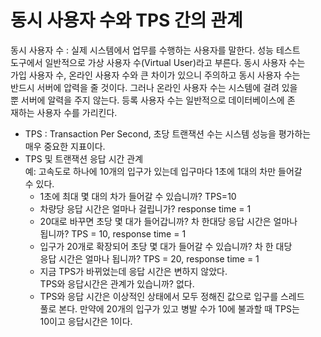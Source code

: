 # 동시 사용자 수와 TPS 간의 관계   
동시 사용자 수 : 실제 시스템에서 업무를 수행하는 사용자를 말한다. 성능 테스트  
도구에서 일반적으로 가상 사용자 수(Virtual User)라고 부른다. 동시 사용자 수는  
가입 사용자 수, 온라인 사용자 수와 큰 차이가 있으니 주의하고 동시 사용자 수는  
반드시 서버에 압력을 줄 것이다. 그러나 온라인 사용자 수는 시스템에 걸려 있을   
뿐 서버에 알력을 주지 않는다. 등록 사용자 수는 일반적으로 데이터베이스에 존  
재하는 사용자 수를 가리킨다.  
  
- TPS : Transaction Per Second, 초당 트랜잭션 수는 시스템 성능을 평가하는   
매우 중요한 지표이다.   
- TPS 및 트랜잭션 응답 시간 관계    
예: 고속도로 하나에 10개의 입구가 있는데 입구마다 1초에 1대의 차만 들어갈  
수 있다.   
   - 1초에 최대 몇 대의 차가 들어갈 수 있습니까? TPS=10
   - 차량당 응답 시간은 얼마나 걸립니가? response time = 1
   - 20대로 바꾸면 초당 몇 대가 들어갑니까? 차 한대당 응답 시간은 얼마나   
   됩니까? TPS = 10, response time = 1  
   - 입구가 20개로 확장되어 초당 몇 대가 들어갈 수 있습니까? 차 한 대당  
   응답 시간은 얼마나 됩니까? TPS = 20, response time = 1  
   - 지금 TPS가 바뀌었는데 응답 시간은 변하지 않았다.    
   TPS와 응답시간은 관계가 있습니까? 없다.  
   - TPS와 응답 시간은 이상적인 상태에서 모두 정해진 값으로 입구를 스레드   
   풀로 본다. 만약에 20개의 입구가 있고 병발 수가 10에 불과할 때 TPS는   
   10이고 응답시간은 1이다. 
   
























